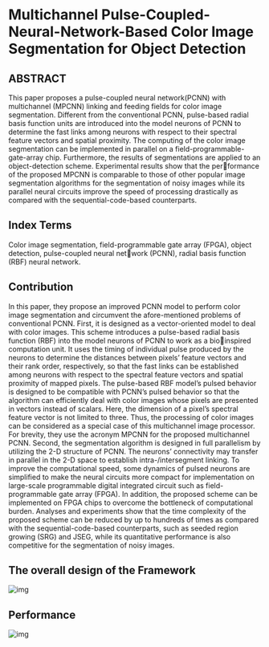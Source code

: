 # Multichannel Pulse-Coupled-Neural-Network-Based Color Image Segmentation for Object Detection

## **ABSTRACT** 

This paper proposes a pulse-coupled neural network(PCNN) with multichannel (MPCNN) linking and feeding fields for color image segmentation. Different from the conventional PCNN, pulse-based radial basis function units are introduced into the model neurons of PCNN to determine the fast links among neurons with respect to their spectral feature vectors and spatial proximity. The computing of the color image segmentation can be implemented in parallel on a field-programmable-gate-array chip. Furthermore, the results of segmentations are applied to an object-detection scheme. Experimental results show that the performance of the proposed MPCNN is comparable to those of other popular image segmentation algorithms for the segmentation of noisy images while its parallel neural circuits improve the speed of processing drastically as compared with the sequential-code-based counterparts.

## Index Terms

Color image segmentation, field-programmable gate array (FPGA), object detection, pulse-coupled neural network (PCNN), radial basis function (RBF) neural network.

## Contribution

In this paper, they propose an improved PCNN model to perform color image segmentation and circumvent the afore-mentioned problems of conventional PCNN. First, it is designed as a vector-oriented model to deal with color images. This scheme introduces a pulse-based radial basis function (RBF) into the model neurons of PCNN to work as a bioinspired computation unit. It uses the timing of individual pulse produced by the neurons to determine the distances between pixels’ feature vectors and their rank order, respectively, so that the fast links can be established among neurons with respect to the spectral feature vectors and spatial proximity of mapped pixels. The pulse-based RBF model’s pulsed behavior is designed to be compatible with PCNN’s pulsed behavior so that the algorithm can efficiently deal with color images whose pixels are presented in vectors instead of scalars. Here, the dimension of a pixel’s spectral feature vector is not limited to three. Thus, the processing of color images can be considered as a special case of this multichannel image processor. For brevity, they use the acronym MPCNN for the proposed multichannel PCNN. Second, the segmentation algorithm is designed in full parallelism by utilizing the 2-D structure of PCNN. The neurons’ connectivity may transfer in parallel in the 2-D space to establish intra-/intersegment linking. To improve the computational speed, some dynamics of pulsed neurons are simplified to make the neural circuits more compact for implementation on large-scale programmable digital integrated circuit such as field-programmable gate array (FPGA). In addition, the proposed scheme can be implemented on FPGA chips to overcome the bottleneck of computational burden. Analyses and experiments show that the time complexity of the proposed scheme can be reduced by up to hundreds of times as compared with the sequential-code-based counterparts, such as seeded region growing (SRG) and JSEG, while its quantitative performance is also competitive for the segmentation of noisy images.

## The overall design of the Framework

![img](https://gitee.com/feiyipengfei/pic-md1/raw/master/20210905231722)

## Performance

![img](https://gitee.com/feiyipengfei/pic-md1/raw/master/20210905231712.png)


